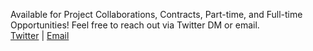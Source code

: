 Available for Project Collaborations, Contracts, Part-time, and Full-time Opportunities! Feel free to reach out via Twitter DM or email.
<br/>
<a href="twitter.com/amirsa_12">Twitter</a> |
<a href="mailto:amirhosseinpr184@gmail.com">Email</a>
